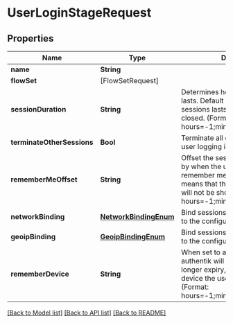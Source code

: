 # UserLoginStageRequest

## Properties
Name | Type | Description | Notes
------------ | ------------- | ------------- | -------------
**name** | **String** |  | 
**flowSet** | [FlowSetRequest] |  | [optional] 
**sessionDuration** | **String** | Determines how long a session lasts. Default of 0 means that the sessions lasts until the browser is closed. (Format: hours&#x3D;-1;minutes&#x3D;-2;seconds&#x3D;-3) | [optional] 
**terminateOtherSessions** | **Bool** | Terminate all other sessions of the user logging in. | [optional] 
**rememberMeOffset** | **String** | Offset the session will be extended by when the user picks the remember me option. Default of 0 means that the remember me option will not be shown. (Format: hours&#x3D;-1;minutes&#x3D;-2;seconds&#x3D;-3) | [optional] 
**networkBinding** | [**NetworkBindingEnum**](NetworkBindingEnum.md) | Bind sessions created by this stage to the configured network | [optional] 
**geoipBinding** | [**GeoipBindingEnum**](GeoipBindingEnum.md) | Bind sessions created by this stage to the configured GeoIP location | [optional] 
**rememberDevice** | **String** | When set to a non-zero value, authentik will save a cookie with a longer expiry,to remember the device the user is logging in from. (Format: hours&#x3D;-1;minutes&#x3D;-2;seconds&#x3D;-3) | [optional] 

[[Back to Model list]](../README.md#documentation-for-models) [[Back to API list]](../README.md#documentation-for-api-endpoints) [[Back to README]](../README.md)


